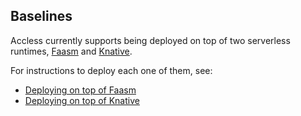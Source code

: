 ## Baselines

Accless currently supports being deployed on top of two serverless runtimes,
[Faasm](https://github.com/faasm/faasm) and [Knative](https://knative.dev).

For instructions to deploy each one of them, see:
- [Deploying on top of Faasm](./docs/tless_on_faasm.md)
- [Deploying on top of Knative](./docs/tless_on_knative.md)

